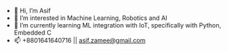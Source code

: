 - 👋 Hi, I’m Asif
- 👀 I’m interested in Machine Learning, Robotics and AI
- 🌱 I’m currently learning ML integration with IoT, specifically with Python, Embedded C
- 📫 +8801641640716 ||  asif.zamee@gmail.com

  

<!---
asifzamee99/asifzamee99 is a ✨ special ✨ repository because its `README.md` (this file) appears on your GitHub profile.
You can click the Preview link to take a look at your changes.
--->
